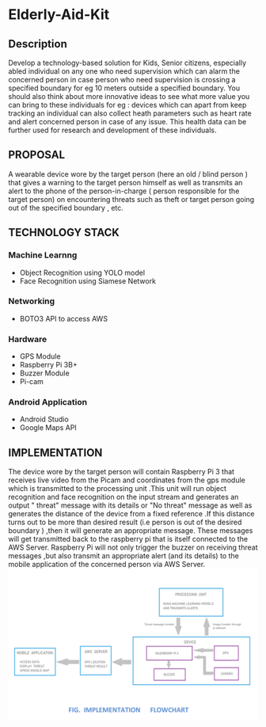 # Elderly-Aid-Kit

## Description
Develop a technology-based solution for Kids, Senior citizens, especially abled
individual on any one who need supervision which can alarm the concerned person in
case person who need supervision is crossing a specified boundary for eg 10 meters
outside a specified boundary. You should also think about more innovative ideas to see
what more value you can bring to these individuals for eg : devices which can apart
from keep tracking an individual can also collect heath parameters such as heart rate
and alert concerned person in case of any issue. This health data can be further used for
research and development of these individuals.

## PROPOSAL
A wearable device wore by the target person (here an old / blind person ) that gives a
warning to the target person himself as well as transmits an alert to the phone of the
person-in-charge ( person responsible for the target person) on encountering threats
such as theft or target person going out of the specified boundary , etc.

## TECHNOLOGY STACK
### Machine Learnng
- Object Recognition using YOLO model
- Face Recognition using Siamese Network
### Networking
- BOTO3 API to access AWS
### Hardware
- GPS Module
- Raspberry Pi 3B+
- Buzzer Module
- Pi-cam
### Android Application
- Android Studio
- Google Maps API

## IMPLEMENTATION
The device wore by the target person will contain Raspberry Pi 3 that receives live
video from the Picam and coordinates from the gps module which is transmitted to the
processing unit .This unit will run object recognition and face recognition on the input
stream and generates an output " threat" message with its details or "No threat"
message as well as generates the distance of the device from a fixed reference .If this
distance turns out to be more than desired result (i.e person is out of the desired
boundary ) ,then it will generate an appropriate message. These messages will get
transmitted back to the raspberry pi that is itself connected to the AWS Server.
Raspberry Pi will not only trigger the buzzer on receiving threat messages ,but also
transmit an appropriate alert (and its details) to the mobile application of the
concerned person via AWS Server.
![alt text](https://github.com/25abhishek/Elderly-Aid-Kit/blob/main/Images/implementation%20flow.png)
